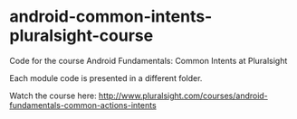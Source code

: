 # android-common-intents-pluralsight-course
Code for the course Android Fundamentals: Common Intents at Pluralsight

Each module code is presented in a different folder.

Watch the course here: http://www.pluralsight.com/courses/android-fundamentals-common-actions-intents
